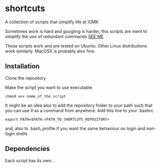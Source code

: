 # shortcuts
A collection of scripts that simplify life at IGMK

Sometimes work is hard and googling is harder, this scripts are ment to simplify the use of redundant commands [SEE ME](https://preview.redd.it/b2463cm4lqg31.gif?format=mp4&v=enabled&s=6b359cf69606d096ca957106775622a386d7c0af)

These scripts work and are tested on Ubuntu. Other Linux distributions work similarly. MacOSX is probably also fine.

## Installation
Clone the repository

Make the script you want to use executable

    chmod u+x name_of_the_script

It might be an idea also to add the repository folder to your path such that you can use it as a command from anywhere. Add this line to your .bashrc

    export PATH=$PATH:<PATH_TO_SHORTCUTS_REPOSITORY>

and, also to .bash_profile if you want the same behaviour on login and non-login shells

## Dependencies
Each script has its own...
